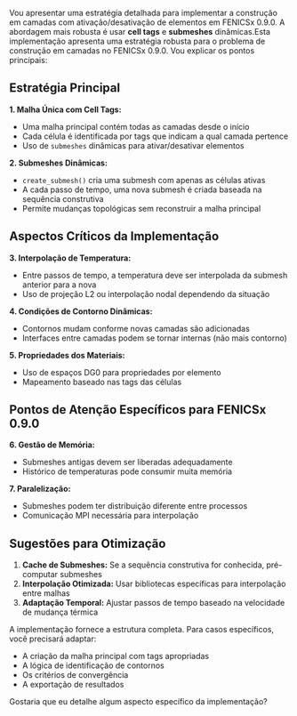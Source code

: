 Vou apresentar uma estratégia detalhada para implementar a construção em camadas com ativação/desativação de elementos em FENICSx 0.9.0. A abordagem mais robusta é usar **cell tags** e **submeshes** dinâmicas.Esta implementação apresenta uma estratégia robusta para o problema de construção em camadas no FENICSx 0.9.0. Vou explicar os pontos principais:

## Estratégia Principal

**1. Malha Única com Cell Tags:**
- Uma malha principal contém todas as camadas desde o início
- Cada célula é identificada por tags que indicam a qual camada pertence
- Uso de `submeshes` dinâmicas para ativar/desativar elementos

**2. Submeshes Dinâmicas:**
- `create_submesh()` cria uma submesh com apenas as células ativas
- A cada passo de tempo, uma nova submesh é criada baseada na sequência construtiva
- Permite mudanças topológicas sem reconstruir a malha principal

## Aspectos Críticos da Implementação

**3. Interpolação de Temperatura:**
- Entre passos de tempo, a temperatura deve ser interpolada da submesh anterior para a nova
- Uso de projeção L2 ou interpolação nodal dependendo da situação

**4. Condições de Contorno Dinâmicas:**
- Contornos mudam conforme novas camadas são adicionadas
- Interfaces entre camadas podem se tornar internas (não mais contorno)

**5. Propriedades dos Materiais:**
- Uso de espaços DG0 para propriedades por elemento
- Mapeamento baseado nas tags das células

## Pontos de Atenção Específicos para FENICSx 0.9.0

**6. Gestão de Memória:**
- Submeshes antigas devem ser liberadas adequadamente
- Histórico de temperaturas pode consumir muita memória

**7. Paralelização:**
- Submeshes podem ter distribuição diferente entre processos
- Comunicação MPI necessária para interpolação

## Sugestões para Otimização

1. **Cache de Submeshes:** Se a sequência construtiva for conhecida, pré-computar submeshes
2. **Interpolação Otimizada:** Usar bibliotecas específicas para interpolação entre malhas
3. **Adaptação Temporal:** Ajustar passos de tempo baseado na velocidade de mudança térmica

A implementação fornece a estrutura completa. Para casos específicos, você precisará adaptar:
- A criação da malha principal com tags apropriadas
- A lógica de identificação de contornos
- Os critérios de convergência
- A exportação de resultados

Gostaria que eu detalhe algum aspecto específico da implementação?